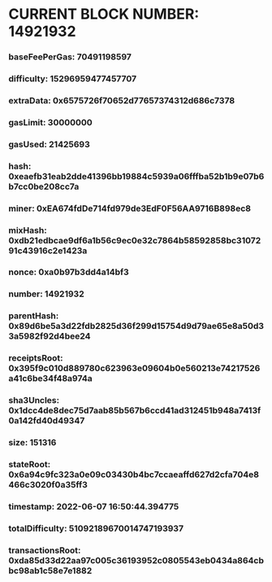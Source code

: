 # CURRENT BLOCK NUMBER: 14921932

### baseFeePerGas: 70491198597
### difficulty: 15296959477457707
### extraData: 0x6575726f70652d77657374312d686c7378
### gasLimit: 30000000
### gasUsed: 21425693
### hash: 0xeaefb31eab2dde41396bb19884c5939a06fffba52b1b9e07b6b7cc0be208cc7a
### miner: 0xEA674fdDe714fd979de3EdF0F56AA9716B898ec8
### mixHash: 0xdb21edbcae9df6a1b56c9ec0e32c7864b58592858bc3107291c43916c2e1423a
### nonce: 0xa0b97b3dd4a14bf3
### number: 14921932
### parentHash: 0x89d6be5a3d22fdb2825d36f299d15754d9d79ae65e8a50d33a5982f92d4bee24
### receiptsRoot: 0x395f9c010d889780c623963e09604b0e560213e74217526a41c6be34f48a974a
### sha3Uncles: 0x1dcc4de8dec75d7aab85b567b6ccd41ad312451b948a7413f0a142fd40d49347
### size: 151316
### stateRoot: 0x6a94c9fc323a0e09c03430b4bc7ccaeaffd627d2cfa704e8466c3020f0a35ff3
### timestamp: 2022-06-07 16:50:44.394775
### totalDifficulty: 51092189670014747193937
### transactionsRoot: 0xda85d33d22aa97c005c36193952c0805543eb0434a864cbbc98ab1c58e7e1882
